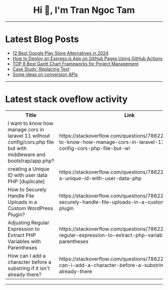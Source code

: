 <h1 align="center">Hi 👋, I'm Tran Ngoc Tam</h1>

---

# Latest Blog Posts 
<!-- BLOG-POST-LIST:START -->
- [12 Best Google Play Store Alternatives in 2024](https://dev.to/sh20raj/12-best-google-play-store-alternatives-in-2024-5chi)
- [How to Deploy an Express.js App on GitHub Pages Using GitHub Actions](https://dev.to/sh20raj/how-to-deploy-an-expressjs-app-on-github-pages-using-github-actions-4h0f)
- [TOP 8 Best Gantt Chart Frameworks for Project Management](https://dev.to/lenormor/top-8-best-gantt-chart-frameworks-for-project-management-5fp8)
- [Case Study: Replacing Text](https://dev.to/paulike/case-study-replacing-text-f0p)
- [Some ideas on conversion APIs](https://dev.to/nikoldimit/some-ideas-on-conversion-apis-3m6a)
<!-- BLOG-POST-LIST:END -->

---

# Latest stack oveflow activity
<table>
  <tr><th>Title</th><th>Link</th></tr>
  <!-- STACKOVERFLOW:START --><tr><td>I want to know how manage cors in laravel 11 without config/cors.php file but with middleware and bootstrap/app.php?</td><td>https://stackoverflow.com/questions/78622880/i-want-to-know-how-manage-cors-in-laravel-11-without-config-cors-php-file-but-wi</td></tr><tr><td>creating a Unique ID with user data PHP [duplicate]</td><td>https://stackoverflow.com/questions/78622852/creating-a-unique-id-with-user-data-php</td></tr><tr><td>How to Securely Handle File Uploads in a Custom WordPress Plugin?</td><td>https://stackoverflow.com/questions/78622847/how-to-securely-handle-file-uploads-in-a-custom-wordpress-plugin</td></tr><tr><td>Adjusting Regular Expression to Extract PHP Variables with Parentheses</td><td>https://stackoverflow.com/questions/78622763/adjusting-regular-expression-to-extract-php-variables-with-parentheses</td></tr><tr><td>How can I add a character before a substring if it isn&#39;t already there?</td><td>https://stackoverflow.com/questions/78622750/how-can-i-add-a-character-before-a-substring-if-it-isnt-already-there</td></tr><!-- STACKOVERFLOW:END -->
</table>

---


